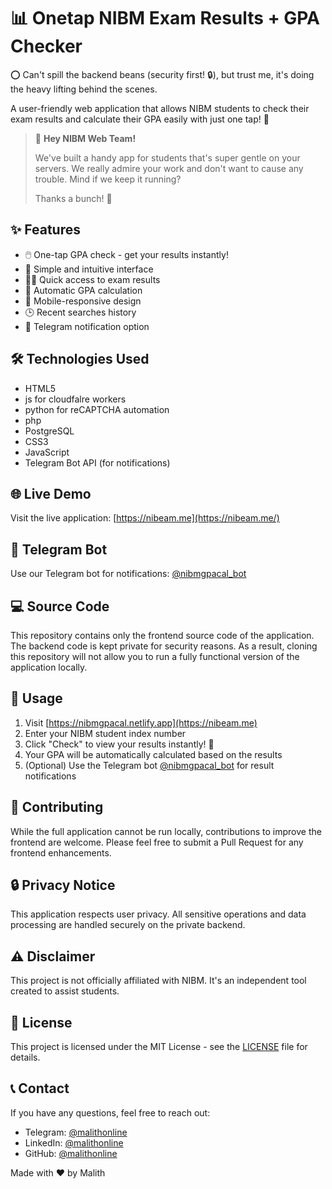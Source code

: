 # 📊 Onetap NIBM Exam Results + GPA Checker

⭕️ Can't spill the backend beans (security first! 🔒), but trust me, it's doing the heavy lifting behind the scenes.

A user-friendly web application that allows NIBM students to check their exam results and calculate their GPA easily with just one tap! 🚀

>  🚨  **Hey NIBM Web Team!**
> 
> We've built a handy app for students that's super gentle on your servers. We really admire your work and don't want to cause any trouble. Mind if we keep it running?
> 
> Thanks a bunch! 🙏

## ✨ Features

- 🖱️ One-tap GPA check - get your results instantly!
- 🎨 Simple and intuitive interface
- 🏃‍♂️ Quick access to exam results
- 🧮 Automatic GPA calculation
- 📱 Mobile-responsive design
- 🕒 Recent searches history
- 🔔 Telegram notification option

## 🛠️ Technologies Used

- HTML5
- js for cloudfalre workers
- python for reCAPTCHA automation
- php
- PostgreSQL
- CSS3
- JavaScript
- Telegram Bot API (for notifications)

## 🌐 Live Demo

Visit the live application: [https://nibeam.me](https://nibeam.me/)

## 🤖 Telegram Bot

Use our Telegram bot for notifications: [@nibmgpacal_bot](https://t.me/nibmgpacal_bot)

## 💻 Source Code

This repository contains only the frontend source code of the application. The backend code is kept private for security reasons. As a result, cloning this repository will not allow you to run a fully functional version of the application locally.

## 📝 Usage

1. Visit [https://nibmgpacal.netlify.app](https://nibeam.me)
2. Enter your NIBM student index number
3. Click "Check" to view your results instantly! 🎉
4. Your GPA will be automatically calculated based on the results
5. (Optional) Use the Telegram bot [@nibmgpacal_bot](https://t.me/nibmgpacal_bot) for result notifications

## 🤝 Contributing

While the full application cannot be run locally, contributions to improve the frontend are welcome. Please feel free to submit a Pull Request for any frontend enhancements.

## 🔒 Privacy Notice

This application respects user privacy. All sensitive operations and data processing are handled securely on the private backend.

## ⚠️ Disclaimer

This project is not officially affiliated with NIBM. It's an independent tool created to assist students.

## 📄 License

This project is licensed under the MIT License - see the [LICENSE](LICENSE) file for details.

## 📞 Contact

If you have any questions, feel free to reach out:

- Telegram: [@malithonline](https://t.me/malithonline)
- LinkedIn: [@malithonline](https://www.linkedin.com/in/malithonline)
- GitHub: [@malithonline](https://github.com/malithonline)

Made with ❤️ by Malith
